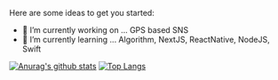 Here are some ideas to get you started:

- 🔭 I’m currently working on ... GPS based SNS
- 🌱 I’m currently learning ... Algorithm, NextJS, ReactNative, NodeJS, Swift

[![Anurag's github stats](https://github-readme-stats.vercel.app/api?username=woodi97)](https://github.com/anuraghazra/github-readme-stats)
[![Top Langs](https://github-readme-stats.vercel.app/api/top-langs/?username=woodi97)](https://github.com/anuraghazra/github-readme-stats)
